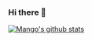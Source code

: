 ### Hi there 👋
[![Mango's github stats](https://github-readme-stats.vercel.app/api?username=mango-lzp)](https://github.com/mango-lzp/github-readme-stats)

<!--
**jizhishutong/jizhishutong** is a ✨ _special_ ✨ repository because its `README.md` (this file) appears on your GitHub profile.

Here are some ideas to get you started:

- 🔭 I’m currently working on ...
- 🌱 I’m currently learning ...
- 👯 I’m looking to collaborate on ...
- 🤔 I’m looking for help with ...
- 💬 Ask me about ...
- 📫 How to reach me: ...
- 😄 Pronouns: ...
- ⚡ Fun fact: ...
-->
